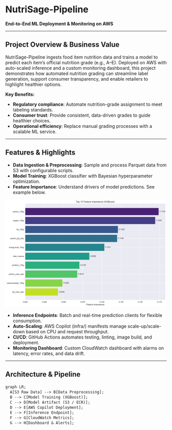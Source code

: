 # NutriSage-Pipeline

**End-to-End ML Deployment & Monitoring on AWS**

---

## Project Overview & Business Value
NutriSage-Pipeline ingests food item nutrition data and trains a model to predict each item’s official nutrition grade (e.g., A–E). Deployed on AWS with auto-scaled inference and a custom monitoring dashboard, this project demonstrates how automated nutrition grading can streamline label generation, support consumer transparency, and enable retailers to highlight healthier options.

**Key Benefits:**
- **Regulatory compliance**: Automate nutrition-grade assignment to meet labeling standards.  
- **Consumer trust**: Provide consistent, data-driven grades to guide healthier choices.  
- **Operational efficiency**: Replace manual grading processes with a scalable ML service.

---

## Features & Highlights
- **Data Ingestion & Preprocessing**: Sample and process Parquet data from S3 with configurable scripts.  
- **Model Training**: XGBoost classifier with Bayesian hyperparameter optimization.  
- **Feature Importance**: Understand drivers of model predictions. See example below.

![Feature Importance](docs/figures/feature_importance.png)

- **Inference Endpoints**: Batch and real-time prediction clients for flexible consumption.  
- **Auto-Scaling**: AWS Copilot (infra/) manifests manage scale-up/scale-down based on CPU and request throughput.  
- **CI/CD**: GitHub Actions automates testing, linting, image build, and deployment.  
- **Monitoring Dashboard**: Custom CloudWatch dashboard with alarms on latency, error rates, and data drift.

---

## Architecture & Pipeline

```mermaid
graph LR;
  A[S3 Raw Data] --> B[Data Preprocessing];
  B --> C[Model Training (XGBoost)];
  C --> D[Model Artifact (S3 / ECR)];
  D --> E[AWS Copilot Deployment];
  E --> F[Inference Endpoint];
  F --> G[CloudWatch Metrics];
  G --> H[Dashboard & Alerts];
```